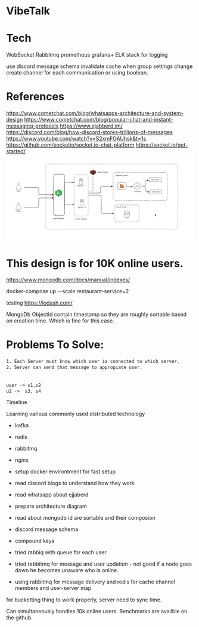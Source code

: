 # VibeTalk

# Tech

WebSocket
Rabbitmq
prometheus
grafana+
ELK stack for logging

use discord message schema
invalidate cache when group settings change
create channel for each communication or using boolean.

# References

https://www.cometchat.com/blog/whatsapps-architecture-and-system-design
https://www.cometchat.com/blog/popular-chat-and-instant-messaging-protocols
https://www.ejabberd.im/
https://discord.com/blog/how-discord-stores-trillions-of-messages
https://www.youtube.com/watch?v=S2xmFOAUhsk&t=1s
https://github.com/socketio/socket.io-chat-platform
https://socket.io/get-started/
![alt text](image.png)

# This design is for 10K online users.

https://www.mongodb.com/docs/manual/indexes/

docker-compose up --scale restaurant-service=2

testing
https://lodash.com/

MongoDb ObjectId contain timestamp so they are roughly sortable based on creation time.
Which is fine for this case.

# Problems To Solve:

    1. Each Server must know which user is connected to which server.
    2. Server can send that message to appropiate user.


    user -> s1,s2
    u2 ->  s3, s4

Timeline

Learning various commonly used distributed technology

- kafka
- redis
- rabbitmq
- nginx

- setup docker environtment for fast setup
- read discord blogs to understand how they work
- read whatsapp about ejjaberd
- prepare architecture diagram
- read about mongodb id are sortable and their composion
- discord message schema
- compound keys
- tried rabbiq with queue for each user
- tried rabbitmq for message and user updation - not good if a node goes down he becomes unaware who is online.
- using rabbitmq for message delivery and redis for cache channel members and user-server map


for bucketting thing to work properly, server need to sync time.

Can simultaneously handles 10k online users. Benchmarks are availble on the github.